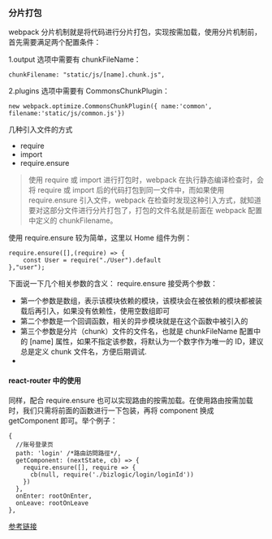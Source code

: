 ### 分片打包
webpack 分片机制就是将代码进行分片打包，实现按需加载，使用分片机制前，首先需要满足两个配置条件：

1.output 选项中需要有 chunkFileName：

```
chunkFilename: "static/js/[name].chunk.js",
```

2.plugins 选项中需要有 CommonsChunkPlugin：

```
new webpack.optimize.CommonsChunkPlugin({ name:'common', filename:'static/js/common.js'})
```
几种引入文件的方式
- require
- import
- require.ensure

> 使用 require 或 import 进行打包时，webpack 在执行静态编译检查时，会将 require 或 import 后的代码打包到同一文件中，而如果使用 require.ensure 引入文件，webpack 在检查时发现这种引入方式，就知道要对这部分文件进行分片打包了，打包的文件名就是前面在 webpack 配置中定义的 chunkFilename。

使用 require.ensure 较为简单，这里以 Home 组件为例：

```
require.ensure([],(require) => {
    const User = require("./User").default
},"user");
```
下面说一下几个相关参数的含义：
require.ensure 接受两个参数：

- 第一个参数是数组，表示该模块依赖的模块，该模块会在被依赖的模块都被装载后再引入，如果没有依赖性，使用空数组即可
- 第二个参数是一个回调函数，相关的异步模块就是在这个函数中被引入的
- 第三个参数是分片（chunk）文件的文件名，也就是 chunkFileName 配置中的 [name] 属性，如果不指定该参数，将默认为一个数字作为唯一的 ID，建议总是定义 chunk 文件名，方便后期调试.
- 

#### react-router 中的使用
同样，配合 require.ensure 也可以实现路由的按需加载。在使用路由按需加载时，我们只需将前面的函数进行一下包装，再将 component 换成 getComponent 即可。举个例子：
```
{
  //账号登录页
  path: 'login' /*路由訪問路徑*/,
  getComponent: (nextState, cb) => {
    require.ensure([], require => {
      cb(null, require('./bizlogic/login/loginId'))
    })
  },
  onEnter: rootOnEnter,
  onLeave: rootOnLeave
},
```



[参考链接](https://www.jianshu.com/p/a54a66282cb9)